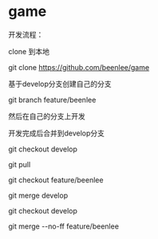 # game
开发流程：

clone 到本地

git clone https://github.com/beenlee/game

基于develop分支创建自己的分支

git branch feature/beenlee

然后在自己的分支上开发

开发完成后合并到develop分支

git checkout develop

git pull

git checkout feature/beenlee

git merge develop

git checkout develop

git merge --no-ff feature/beenlee